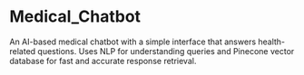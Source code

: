 # Medical_Chatbot
An AI-based medical chatbot with a simple interface that answers health-related questions. Uses NLP for understanding queries and Pinecone vector database for fast and accurate response retrieval.

